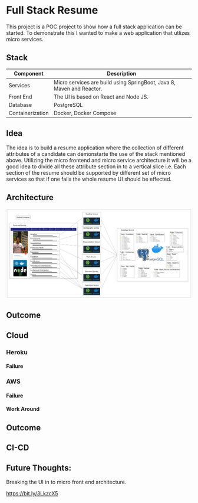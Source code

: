 # Full Stack Resume

This project is a POC project to show how a full stack application can be started.  To demonstrate this I wanted to make a web application that utlizes micro services.

## Stack

|Component|Description| 
|----------|-------------|
|Services|Micro services are build using SpringBoot, Java 8, Maven and Reactor.|
|Front End|The UI is based on React and Node JS.| 
|Database|PostgreSQL|
|Containerization|Docker, Docker Compose|


## Idea
The idea is to build a resume application where the collection of different attributes of a candidate can demonstarte the use of the stack mentioned above. Utilizing the micro frontend and micro service architecture it will be a good idea to divide all these attribute section in to a vertical slice i.e. Each section of the resume should be supported by different set of micro services so that if one fails the whole resume UI should be effected.

## Architecture
![Architecture](https://github.com/iamankushpandit/full_stack_resume/blob/main/fsr.png?raw=true)

## Outcome

## Cloud
### Heroku
#### Failure
### AWS
#### Failure
#### Work Around

## Outcome

## CI-CD

## Future Thoughts:
Breaking the UI in to micro front end architecture.

https://bit.ly/3LkzcX5
